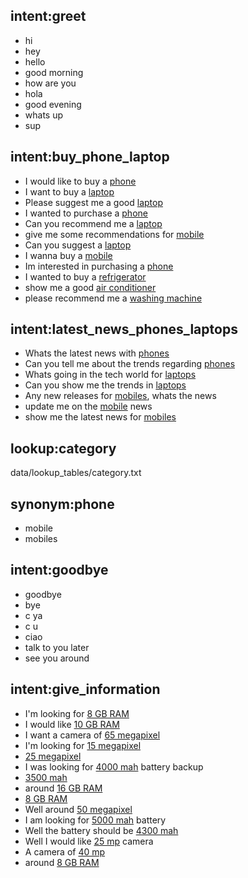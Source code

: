 ## intent:greet
- hi
- hey
- hello
- good morning
- how are you
- hola
- good evening
- whats up
- sup


## intent:buy_phone_laptop
- I would like to buy a [phone](category)
- I want to buy a [laptop](category)
- Please suggest me a good [laptop](category)
- I wanted to purchase a [phone](category)
- Can you recommend me a [laptop](category)
- give me some recommendations for [mobile](category)
- Can you suggest a [laptop](category)
- I wanna buy a [mobile](category)
- Im interested in purchasing a [phone](category)
- I wanted to buy a [refrigerator](category)
- show me a good [air conditioner](category)
- please recommend me a [washing machine](category)


## intent:latest_news_phones_laptops
- Whats the latest news with [phones](category)
- Can you tell me about the trends regarding [phones](category)
- Whats going in the tech world for [laptops](category)
- Can you show me the trends in [laptops](category)
- Any new releases for [mobiles](category), whats the news
- update me on the [mobile](category) news
- show me the latest news for [mobiles](category)


## lookup:category
data/lookup_tables/category.txt

## synonym:phone
- mobile
- mobiles


## intent:goodbye
- goodbye
- bye
- c ya
- c u
- ciao
- talk to you later
- see you around

## intent:give_information
- I'm looking for [8 GB RAM](RAM)
- I would like [10 GB RAM](RAM)
- I want a camera of [65 megapixel](camera)
- I'm looking for [15 megapixel](camera)
- [25 megapixel](camera)
- I was looking for [4000 mah](battery) battery backup
- [3500 mah](battery)
- around [16 GB RAM](RAM)
- [8 GB RAM](RAM)
- Well around [50 megapixel](camera)
- I am looking for [5000 mah](battery)  battery
- Well the battery should be [4300 mah](battery)
- Well I would like [25 mp](camera) camera
- A camera of [40 mp](camera)
- around [8 GB RAM](RAM)







